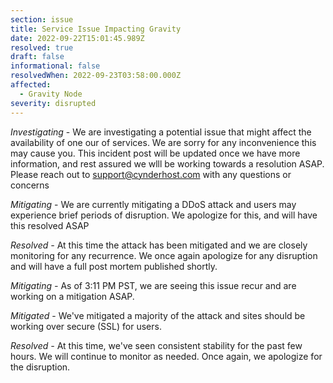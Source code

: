 ```yaml
---
section: issue
title: Service Issue Impacting Gravity
date: 2022-09-22T15:01:45.989Z
resolved: true
draft: false
informational: false
resolvedWhen: 2022-09-23T03:58:00.000Z
affected:
  - Gravity Node
severity: disrupted
---
```

*Investigating* - We are investigating a potential issue that might affect the availability of one our of services. We are sorry for any inconvenience this may cause you. This incident post will be updated once we have more information, and rest assured we wlll be working towards a resolution ASAP. Please reach out to support@cynderhost.com with any questions or concerns

*Mitigating* - We are currently mitigating a DDoS attack and users may experience brief periods of disruption. We apologize for this, and will have this resolved ASAP

*Resolved -* At this time the attack has been mitigated and we are closely monitoring for any recurrence. We once again apologize for any disruption and will have a full post mortem published shortly.

*M﻿itigating -* As of 3:11 PM PST, we are seeing this issue recur and are working on a mitigation ASAP.

*M﻿itigated* - We've mitigated a majority of the attack and sites should be working over secure (SSL) for users.

*Resolved -* At this time, we've seen consistent stability for the past few hours. We will continue to monitor as needed. Once again, we apologize for the disruption.